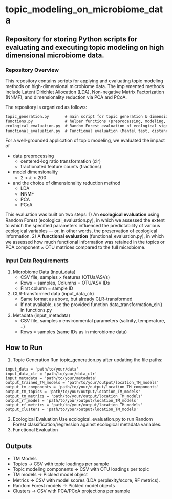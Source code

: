 # topic_modeling_on_microbiome_data
## Repository for storing Python scripts for evaluating and executing topic modeling on high dimensional microbiome data.

### Repository Overview

This repository contains scripts for applying and evaluating topic modeling methods on high-dimensional microbiome data. The implemented methods include Latent Dirichlet Allocation (LDA), Non-negative Matrix Factorization (NNMF), and dimensionality reduction via PCA and PCoA.

The repository is organized as follows:

```README.md
topic_generation.py       # main script for topic generation & dimensionality reduction
functions.py              # helper functions (preprocessing, modeling, evaluation)
ecological_evaluation.py  # Random Forest evaluation of ecological signal retention
functional_evaluation.py  # Functional evaluation (Mantel test, distance comparisons)
```
For a well-grounded application of topic modeling, we evaluated the impact of 
* data preprocessing
  * centered-log ratio transformation (clr)
  * fractionated feature counts (fractions)
* model dimensionality
  * $2 < k < 200$
* and the choice of dimensionality reduction method
  * LDA
  * NNMF
  * PCA
  * PCoA

This evaluation was built on two steps: 1) An **ecological evaluation** using Random Forest (ecological_evaluation.py), in which we assessed the extent to which the specified parameters influenced the predictability of various ecological variables — or, in other words, the preservation of ecological information. 2) A **functional evaluation** (functional_evaluation.py), in which we assessed how much functional information was retained in the topics or PCA component × OTU matrices compared to the full microbiome.

### Input Data Requirements
1. Microbiome Data (input_data)
   * CSV file, samples × features (OTUs/ASVs)
   * Rows = samples, Columns = OTU/ASV IDs
   * First column = sample ID
2. CLR-transformed data (input_data_clr)
   * Same format as above, but already CLR-transformed
   * If not available, use the provided function data_transformation_clr() in functions.py
3. Metadata (input_metadata)
   * CSV file, samples x environmental parameters (salinity, temperature, ..)
   * Rows = samples (same IDs as in microbiome data)
## How to Run
1. Topic Generation
Run topic_generation.py after updating the file paths:
```
input_data = 'path/to/your/data'
input_data_clr = 'path/to/your/data_clr'
input_metadata = 'path/to/your/metadata'
output_trained_TM_models = 'path/to/your/output/location_TM_models'
output_tm_components = 'path/to/your/output/location_TM_components'
output_tm_topics = 'path/to/your/output/location_TM_models'
output_tm_metrics = 'path/to/your/output/location_TM_models'
output_rf_model = 'path/to/your/output/location_TM_models'
output_rf_metrics = 'path/to/your/output/location_TM_models'
output_clusters = 'path/to/your/output/location_TM_models'
```
2. Ecological Evaluation
Use ecological_evaluation.py to run Random Forest classification/regression against ecological metadata variables.
3. Functional Evaluation

## Outputs
* TM Models 
* Topics → CSV with topic loadings per sample
* Topic modeling components → CSV with OTU loadings per topic
* TM models → Pickled model object
* Metrics → CSV with model scores (LDA perplexity/score, RF metrics).
* Random Forest models → Pickled model objects
* Clusters → CSV with PCA/PCoA projections per sample
